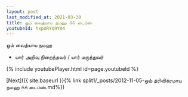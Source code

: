 ```yaml
---
layout: post
last_modified_at: 2021-03-30
title: ஓம் வைத்யாய நமஹ ௧௧ டைம்ஸ்
youtubeId: hxpURYQ9Y04
---
```

 
 
 ஓம் வைத்யாய நமஹ  
 
 -  யார் அறிவு நிறைந்தவர் / யார் மருத்துவர் 
 
  
 
  
 
 
 
 
 
 


{% include youtubePlayer.html id=page.youtubeId %}
 
[Next]({{ site.baseurl }}{% link  split1/_posts/2012-11-05-ஓம் த்ரிவிக்ரமாய நமஹ ௧௧ டைம்ஸ்.md%})
 

